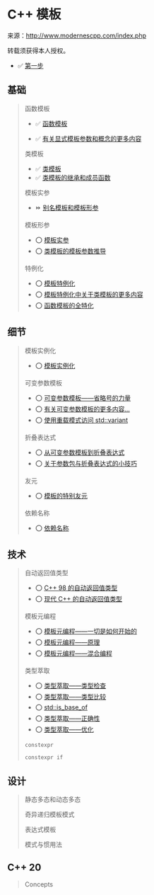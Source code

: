 # C++ 模板

来源：http://www.modernescpp.com/index.php

转载须获得本人授权。

* ✅ [第一步](https://github.com/yqZhang4480/TranslateBlogs/blob/master/CPP_Templates/模板1.md) 

## 基础

> 函数模板
>
> * ✅ [函数模板](https://github.com/yqZhang4480/TranslateBlogs/blob/master/CPP_Templates/模板2.md)
>
> * ✅ [有关显式模板参数和概念的更多内容](https://github.com/yqZhang4480/TranslateBlogs/blob/master/CPP_Templates/模板3.md)
>
> 类模板
>
> * ✅ [类模板](https://github.com/yqZhang4480/TranslateBlogs/blob/master/CPP_Templates/模板4.md)
> * ✅ [类模板的继承和成员函数](https://github.com/yqZhang4480/TranslateBlogs/blob/master/CPP_Templates/模板5.md)
>
> 模板实参
>
> * ⏩ [别名模板和模板形参](https://github.com/yqZhang4480/TranslateBlogs/blob/master/CPP_Templates/模板6.md)
>
> 模板形参
>
> * ⭕ [模板实参](https://github.com/yqZhang4480/TranslateBlogs/blob/master/CPP_Templates/模板7.md)
> * ⭕ [类模板的模板参数推导](https://github.com/yqZhang4480/TranslateBlogs/blob/master/CPP_Templates/模板8.md)
>
> 特例化
>
> * ⭕ [模板特例化](https://github.com/yqZhang4480/TranslateBlogs/blob/master/CPP_Templates/模板9.md)
> * ⭕ [模板特例化中关于类模板的更多内容](https://github.com/yqZhang4480/TranslateBlogs/blob/master/CPP_Templates/10.md)
> * ⭕ [函数模板的全特化](https://github.com/yqZhang4480/TranslateBlogs/blob/master/CPP_Templates/11.md)

## 细节

>模板实例化
>
>* ⭕ [模板实例化](https://github.com/yqZhang4480/TranslateBlogs/blob/master/CPP_Templates/12.md)
>
>可变参数模板
>
>* ⭕ [可变参数模板——省略号的力量](https://github.com/yqZhang4480/TranslateBlogs/blob/master/CPP_Templates/13.md)
>* ⭕ [有关可变参数模板的更多内容...](https://github.com/yqZhang4480/TranslateBlogs/blob/master/CPP_Templates/14.md)
>* ⭕ [使用重载模式访问 std::variant](https://github.com/yqZhang4480/TranslateBlogs/blob/master/CPP_Templates/17.md)
>
>折叠表达式
>
>* ⭕ [从可变参数模板到折叠表达式](https://github.com/yqZhang4480/TranslateBlogs/blob/master/CPP_Templates/15.md)
>* ⭕ [关于参数包与折叠表达式的小技巧](https://github.com/yqZhang4480/TranslateBlogs/blob/master/CPP_Templates/16.md)
>
>友元
>
>* ⭕ [模板的特别友元](https://github.com/yqZhang4480/TranslateBlogs/blob/master/CPP_Templates/18.md)
>
>依赖名称
>
>* ⭕ [依赖名称](https://github.com/yqZhang4480/TranslateBlogs/blob/master/CPP_Templates/19.md)

## 技术

> 自动返回值类型
>
> * ⭕ [C++ 98 的自动返回值类型](https://github.com/yqZhang4480/TranslateBlogs/blob/master/CPP_Templates/20.md)
> * ⭕ [现代 C++ 的自动返回值类型](https://github.com/yqZhang4480/TranslateBlogs/blob/master/CPP_Templates/21.md)
>
> 模板元编程
>
> * ⭕ [模板元编程——一切是如何开始的](https://github.com/yqZhang4480/TranslateBlogs/blob/master/CPP_Templates/22.md)
> * ⭕ [模板元编程——原理](https://github.com/yqZhang4480/TranslateBlogs/blob/master/CPP_Templates/23.md)
> * ⭕ [模板元编程——混合编程](https://github.com/yqZhang4480/TranslateBlogs/blob/master/CPP_Templates/24.md)
>
> 类型萃取
>
> * ⭕ [类型萃取——类型检查](https://github.com/yqZhang4480/TranslateBlogs/blob/master/CPP_Templates/25.md)
> * ⭕ [类型萃取——类型比较](https://github.com/yqZhang4480/TranslateBlogs/blob/master/CPP_Templates/26.md)
> * ⭕ [std::is_base_of](https://github.com/yqZhang4480/TranslateBlogs/blob/master/CPP_Templates/27.md)
> * ⭕ [类型萃取——正确性](https://github.com/yqZhang4480/TranslateBlogs/blob/master/CPP_Templates/28.md)
> * ⭕ [类型萃取——优化](https://github.com/yqZhang4480/TranslateBlogs/blob/master/CPP_Templates/29.md)
>
> `constexpr`
>
> `constexpr if`

## 设计

> 静态多态和动态多态
>
> 奇异递归模板模式
>
> 表达式模板
>
> 模式与惯用法

## C++ 20

> Concepts

















